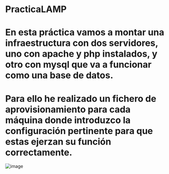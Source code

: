 # PracticaLAMP

# En esta práctica vamos a montar una infraestructura con dos servidores, uno con apache y php instalados, y otro con mysql que va a funcionar como una base de datos.
# Para ello he realizado un fichero de aprovisionamiento para cada máquina donde introduzco la configuración pertinente para que estas ejerzan su función correctamente.
![image](https://github.com/user-attachments/assets/fe98f7f7-06e0-40e2-937a-6b2c6059e3c4)




